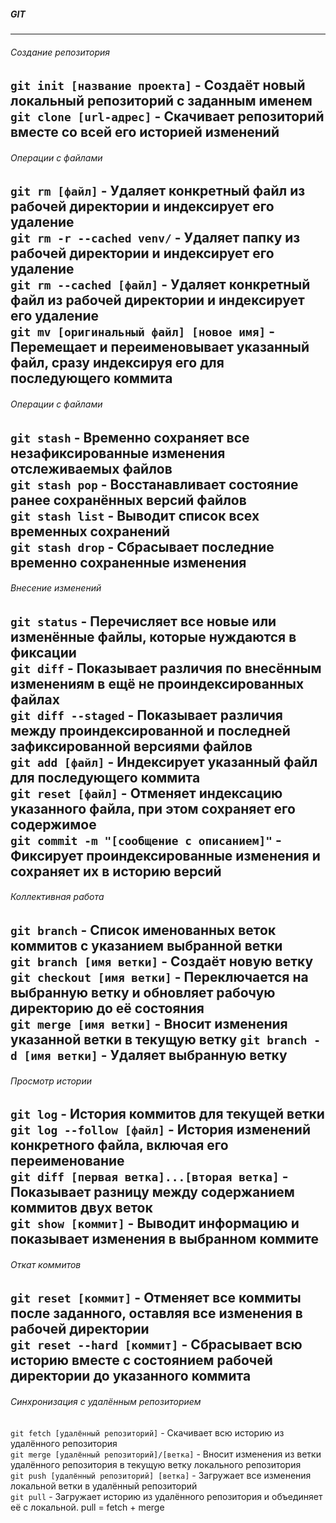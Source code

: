 ##### GIT

---
###### Создание репозитория
`git init [название проекта]` - Создаёт новый локальный репозиторий с заданным именем  
`git clone [url-адрес]` - Скачивает репозиторий вместе со всей его историей изменений
---
###### Операции с файлами
`git rm [файл]` - Удаляет конкретный файл из рабочей директории и индексирует его удаление  
`git rm -r --cached venv/` - Удаляет папку из рабочей директории и индексирует его удаление  
`git rm --cached [файл]` - Удаляет конкретный файл из рабочей директории и индексирует его удаление  
`git mv [оригинальный файл] [новое имя]` - Перемещает и переименовывает указанный файл, сразу индексируя его для последующего коммита
---
###### Операции с файлами
`git stash` - Временно сохраняет все незафиксированные изменения отслеживаемых файлов  
`git stash pop` - Восстанавливает состояние ранее сохранённых версий файлов  
`git stash list` - Выводит список всех временных сохранений  
`git stash drop` - Сбрасывает последние временно сохраненные изменения
---
###### Внесение изменений
`git status` - Перечисляет все новые или изменённые файлы, которые нуждаются в фиксации  
`git diff` - Показывает различия по внесённым изменениям в ещё не проиндексированных файлах  
`git diff --staged` - Показывает различия между проиндексированной и последней зафиксированной версиями файлов  
`git add [файл]` - Индексирует указанный файл для последующего коммита  
`git reset [файл]` - Отменяет индексацию указанного файла, при этом сохраняет его содержимое  
`git commit -m "[сообщение с описанием]"` - Фиксирует проиндексированные изменения и сохраняет их в историю версий
---
###### Коллективная работа
`git branch` - Список именованных веток коммитов с указанием выбранной ветки  
`git branch [имя ветки]` - Создаёт новую ветку  
`git checkout [имя ветки]` - Переключается на выбранную ветку и обновляет рабочую директорию до её состояния  
`git merge [имя ветки]` - Вносит изменения указанной ветки в текущую ветку
`git branch -d [имя ветки]` - Удаляет выбранную ветку
---
###### Просмотр истории
`git log` - История коммитов для текущей ветки  
`git log --follow [файл]` - История изменений конкретного файла, включая его переименование  
`git diff [первая ветка]...[вторая ветка]` - Показывает разницу между содержанием коммитов двух веток  
`git show [коммит]` - Выводит информацию и показывает изменения в выбранном коммите
---
###### Откат коммитов
`git reset [коммит]` - Отменяет все коммиты после заданного, оставляя все изменения в рабочей директории  
`git reset --hard [коммит]` - Сбрасывает всю историю вместе с состоянием рабочей директории до указанного коммита
---
###### Синхронизация с удалённым репозиторием
`git fetch [удалённый репозиторий]` - Скачивает всю историю из удалённого репозитория  
`git merge [удалённый репозиторий]/[ветка]` - Вносит изменения из ветки удалённого репозитория в текущую ветку локального репозитория  
`git push [удалённый репозиторий] [ветка]` - Загружает все изменения локальной ветки в удалённый репозиторий  
`git pull` - Загружает историю из удалённого репозитория и объединяет её с локальной. pull = fetch + merge